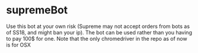 # supremeBot
Use this bot at your own risk (Supreme may not accept orders from bots as of SS18, and might ban your ip). 
The bot can be used rather than you having to pay 100$ for one. Note that the only chromedriver in the repo as of now is for OSX
